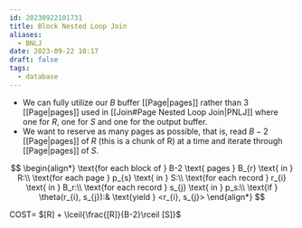 ```yaml
---
id: 20230922101731
title: Block Nested Loop Join
aliases:
  - BNLJ
date: 2023-09-22 10:17
draft: false
tags:
  - database
---
```


- We can fully utilize our $B$ buffer [[Page|pages]] rather than 3 [[Page|pages]] used in [[Join#Page Nested Loop Join|PNLJ]] where one for $R$, one for $S$ and one for the output buffer. 
- We want to reserve as many pages as possible, that is, read $B-2$ [[Page|pages]] of $R$ (this is a chunk of R) at a time and iterate through [[Page|pages]] of $S$.

$$
\begin{align*}
\text{for each block of } B-2 \text{ pages } B_{r} \text{ in } R:\\
\text{for each page } p_{s} \text{ in } S:\\
\text{for each record } r_{i} \text{ in } B_r:\\
\text{for each record } s_{j} \text{ in } p_s:\\
\text{if } \theta(r_{i}, s_{j}):& \text{yield } <r_{i}, s_{j}> 
\end{align*}
$$


COST= $[R] + \lceil{\frac{[R]}{B-2}\rceil [S]}$